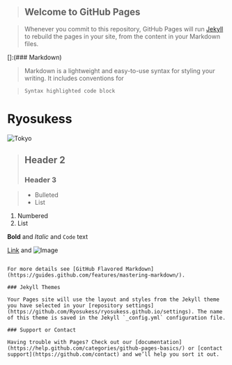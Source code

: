 >## Welcome to GitHub Pages

<!--You can use the [editor on GitHub](https://github.com/Ryosukess/ryosukess.github.io/edit/master/index.md) to maintain and preview the content for your website in Markdown files.-->
>Whenever you commit to this repository, GitHub Pages will run [Jekyll](https://jekyllrb.com/) to rebuild the pages in your site, from the content in your Markdown files.

[]:(### Markdown)

>Markdown is a lightweight and easy-to-use syntax for styling your writing. It includes conventions for

>```markdown
>Syntax highlighted code block

**Ryosukess**
=========================

![Tokyo](http://p2.img.cctvpic.com/program/newsupdate/20120807/images/1344322626753_1344322626753_r.jpg)

>## Header 2
>### Header 3

>- Bulleted
>- List

1. Numbered
2. List

**Bold** and _Italic_ and `Code` text

[Link](url) and ![Image](src)
```

For more details see [GitHub Flavored Markdown](https://guides.github.com/features/mastering-markdown/).

### Jekyll Themes

Your Pages site will use the layout and styles from the Jekyll theme you have selected in your [repository settings](https://github.com/Ryosukess/ryosukess.github.io/settings). The name of this theme is saved in the Jekyll `_config.yml` configuration file.

### Support or Contact

Having trouble with Pages? Check out our [documentation](https://help.github.com/categories/github-pages-basics/) or [contact support](https://github.com/contact) and we’ll help you sort it out.

